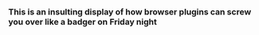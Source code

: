 ### This is an insulting display of how browser plugins can screw you over like a badger on Friday night